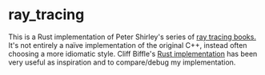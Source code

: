 # ray_tracing

This is a Rust implementation of Peter Shirley's series of [ray tracing books.](https://raytracing.github.io/) 
It's not entirely a naïve implementation of the original C++, instead often choosing a more idiomatic style. 
Cliff Biffle's [Rust implementation](https://github.com/cbiffle/rtiow-rust/) has been very useful as inspiration and 
to compare/debug my implementation.
